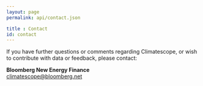 ```yaml
---
layout: page
permalink: api/contact.json

title : Contact
id: contact
---
```

If you have further questions or comments regarding Climatescope, or wish to contribute with data or feedback, please contact:

**Bloomberg New Energy Finance**  
[climatescope@bloomberg.net](mailto:climatescope@bloomberg.net)
